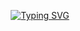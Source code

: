 <p align="center">
  <a href="https://git.io/typing-svg"><img src="https://readme-typing-svg.demolab.com?font=Fira+Code&pause=1000&color=1D59F7&center=true&width=435&lines=Hello%2C+I'm+Abdessamad!+" alt="Typing SVG" /></a>
</p>

<picture>
  <source
    srcset="https://github-readme-stats.vercel.app/api?abdessamadelouarrag=anuraghazra&show_icons=true&theme=dark"
    media="(prefers-color-scheme: dark)"
  />
</picture>
